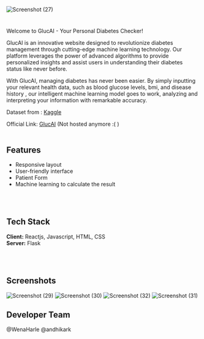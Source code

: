 ![Screenshot (27)](https://github.com/andhikark/GlucAI/assets/75937835/22a45429-81d6-4a62-8f49-bcc05564aea6)

# 
Welcome to GlucAI - Your Personal Diabetes Checker!

GlucAI is an innovative website designed to revolutionize diabetes management through cutting-edge machine learning technology. Our platform leverages the power of advanced algorithms to provide personalized insights and assist users in understanding their diabetes status like never before.

With GlucAI, managing diabetes has never been easier. By simply inputting your relevant health data, such as blood glucose levels, bmi, and disease history , our intelligent machine learning model goes to work, analyzing and interpreting your information with remarkable accuracy.

Dataset from : [Kaggle](https://www.kaggle.com/datasets/iammustafatz/diabetes-prediction-dataset)

Official Link: 
[GlucAI](https://glucai.purbadev.online/)
(Not hosted anymore :(     )
<br> </br> 
## Features

- Responsive layout
- User-friendly interface 
- Patient Form 
- Machine learning to calculate the result

<br> </br>
## Tech Stack

**Client:** Reactjs, Javascript, HTML, CSS
<br/>
**Server:** Flask

<br> </br>

## Screenshots
![Screenshot (29)](https://github.com/andhikark/GlucAI/assets/75937835/bb915d6d-8447-4f14-ac05-b4a009eecfa8)
![Screenshot (30)](https://github.com/andhikark/GlucAI/assets/75937835/629e573a-cf48-4129-adae-8cce064c1b56)
![Screenshot (32)](https://github.com/andhikark/GlucAI/assets/75937835/9cc7832c-9c07-4c55-9bec-964f4e103b9b)
![Screenshot (31)](https://github.com/andhikark/GlucAI/assets/75937835/3244ed3e-ddb9-4103-9c77-eb94c59d6206)

## Developer Team
@WenaHarle
@andhikark
